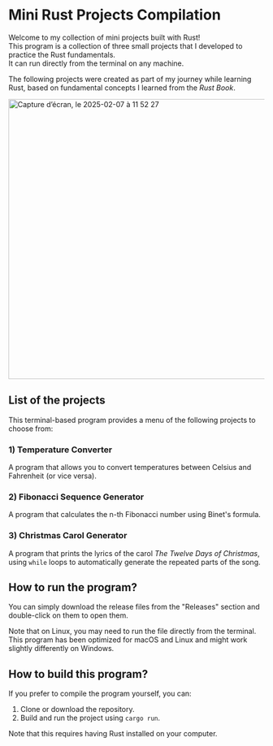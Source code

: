# Mini Rust Projects Compilation

Welcome to my collection of mini projects built with Rust!  
This program is a collection of three small projects that I developed to practice the Rust fundamentals.  
It can run directly from the terminal on any machine.  

The following projects were created as part of my journey while learning Rust, based on fundamental concepts I learned from the *Rust Book*.  
  
<img width="552" alt="Capture d’écran, le 2025-02-07 à 11 52 27" src="https://github.com/user-attachments/assets/88a2d755-91b4-4bc5-8fa9-25bf00635187" />

## List of the projects

This terminal-based program provides a menu of the following projects to choose from:

### 1) Temperature Converter
A program that allows you to convert temperatures between Celsius and Fahrenheit (or vice versa).

### 2) Fibonacci Sequence Generator
A program that calculates the n-th Fibonacci number using Binet's formula.

### 3) Christmas Carol Generator
A program that prints the lyrics of the carol *The Twelve Days of Christmas*, using `while` loops to automatically generate the repeated parts of the song.

## How to run the program?

You can simply download the release files from the "Releases" section and double-click on them to open them.  
  
Note that on Linux, you may need to run the file directly from the terminal.  
This program has been optimized for macOS and Linux and might work slightly differently on Windows. 

## How to build this program?

If you prefer to compile the program yourself, you can:

1. Clone or download the repository.
2. Build and run the project using `cargo run`.

Note that this requires having Rust installed on your computer. 
